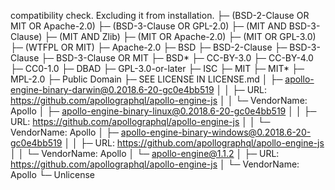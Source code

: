 compatibility check. Excluding it from installation.
├─ (BSD-2-Clause OR MIT OR Apache-2.0)
├─ (BSD-3-Clause OR GPL-2.0)
├─ (MIT AND BSD-3-Clause)
├─ (MIT AND Zlib)
├─ (MIT OR Apache-2.0)
├─ (MIT OR GPL-3.0)
├─ (WTFPL OR MIT)
├─ Apache-2.0
├─ BSD
├─ BSD-2-Clause
├─ BSD-3-Clause
├─ BSD-3-Clause OR MIT
├─ BSD*
├─ CC-BY-3.0
├─ CC-BY-4.0
├─ CC0-1.0
├─ DBAD
├─ GPL-3.0-or-later
├─ ISC
├─ MIT
├─ MIT*
├─ MPL-2.0
├─ Public Domain
├─ SEE LICENSE IN LICENSE.md
│  ├─ apollo-engine-binary-darwin@0.2018.6-20-gc0e4bb519
│  │  ├─ URL: https://github.com/apollographql/apollo-engine-js
│  │  └─ VendorName: Apollo
│  ├─ apollo-engine-binary-linux@0.2018.6-20-gc0e4bb519
│  │  ├─ URL: https://github.com/apollographql/apollo-engine-js
│  │  └─ VendorName: Apollo
│  ├─ apollo-engine-binary-windows@0.2018.6-20-gc0e4bb519
│  │  ├─ URL: https://github.com/apollographql/apollo-engine-js
│  │  └─ VendorName: Apollo
│  └─ apollo-engine@1.1.2
│     ├─ URL: https://github.com/apollographql/apollo-engine-js
│     └─ VendorName: Apollo
└─ Unlicense

